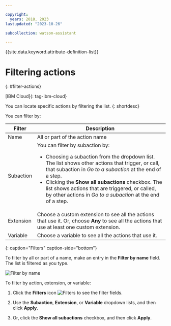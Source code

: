 ```yaml
---

copyright:
  years: 2018, 2023
lastupdated: "2023-10-26"

subcollection: watson-assistant

---
```


{{site.data.keyword.attribute-definition-list}}

# Filtering actions
{: #filter-actions}

[IBM Cloud]{: tag-ibm-cloud}

You can locate specific actions by filtering the list.
{: shortdesc}

You can filter by:

| Filter | Description |
| --- | --- |
| Name | All or part of the action name |
| Subaction | You can filter by subaction by: <ul><li>Choosing a subaction from the dropdown list. The list shows other actions that trigger, or call, that subaction in *Go to a subaction* at the end of a step.</li><li>Clicking the **Show all subactions** checkbox. The list shows actions that are triggered, or called, by other actions in *Go to a subaction* at the end of a step. |
| Extension | Choose a custom extension to see all the actions that use it. Or, choose **Any** to see all the actions that use at least one custom extension. |
| Variable |  Choose a variable to see all the actions that use it. |
{: caption="Filters" caption-side="bottom"}

To filter by all or part of a name, make an entry in the **Filter by name** field. The list is filtered as you type.

![Filter by name](images/filter-action-name.png)

To filter by action, extension, or variable:

1. Click the **Filters** icon ![Filters](../../icons/filter.svg) to see the filter fields.

1. Use the **Subaction**, **Extension**, or **Variable** dropdown lists, and then click **Apply**. 

1. Or, click the **Show all subactions** checkbox, and then click **Apply**.
